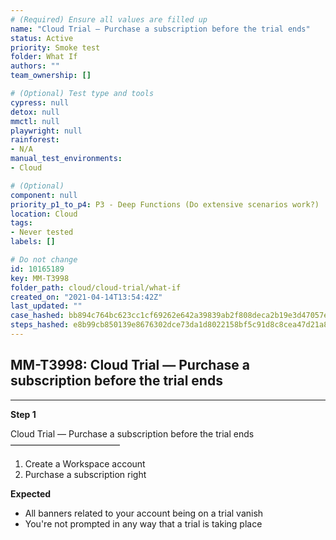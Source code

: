 ```yaml
---
# (Required) Ensure all values are filled up
name: "Cloud Trial — Purchase a subscription before the trial ends"
status: Active
priority: Smoke test
folder: What If
authors: ""
team_ownership: []

# (Optional) Test type and tools
cypress: null
detox: null
mmctl: null
playwright: null
rainforest: 
- N/A
manual_test_environments: 
- Cloud

# (Optional)
component: null
priority_p1_to_p4: P3 - Deep Functions (Do extensive scenarios work?)
location: Cloud
tags: 
- Never tested
labels: []

# Do not change
id: 10165189
key: MM-T3998
folder_path: cloud/cloud-trial/what-if
created_on: "2021-04-14T13:54:42Z"
last_updated: ""
case_hashed: bb894c764bc623cc1cf69262e642a39839ab2f808deca2b19e3d47057eae2d984d1e7fbbe2b0709c4e4c353949b13011
steps_hashed: e8b99cb850139e8676302dce73da1d8022158bf5c91d8c8cea47d21a83c34c031d09454b7bc2d273f20e626564020ece
---
```


## MM-T3998: Cloud Trial — Purchase a subscription before the trial ends

---

**Step 1**

Cloud Trial — Purchase a subscription before the trial ends\
–––––––––––––––––––––––––

1. Create a Workspace account
2. Purchase a subscription right

**Expected**

- All banners related to your account being on a trial vanish
- You're not prompted in any way that a trial is taking place
